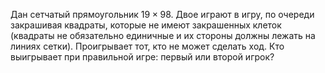 Дан сетчатый прямоугольник $19\times 98$. Двое играют в игру, по очереди закрашивая квадраты, которые не имеют закрашенных клеток (квадраты не обязательно единичные и их стороны должны лежать на линиях сетки). Проигрывает тот, кто не может сделать ход. Кто выигрывает при правильной игре: первый или второй игрок?